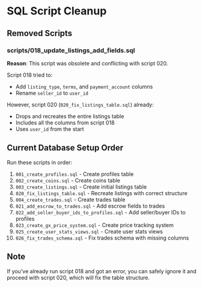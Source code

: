 # SQL Script Cleanup

## Removed Scripts

### scripts/018_update_listings_add_fields.sql
**Reason**: This script was obsolete and conflicting with script 020.

Script 018 tried to:
- Add `listing_type`, `terms`, and `payment_account` columns
- Rename `seller_id` to `user_id`

However, script 020 (`020_fix_listings_table.sql`) already:
- Drops and recreates the entire listings table
- Includes all the columns from script 018
- Uses `user_id` from the start

## Current Database Setup Order

Run these scripts in order:

1. `001_create_profiles.sql` - Create profiles table
2. `002_create_coins.sql` - Create coins table
3. `003_create_listings.sql` - Create initial listings table
4. `020_fix_listings_table.sql` - Recreate listings with correct structure
5. `004_create_trades.sql` - Create trades table
6. `021_add_escrow_to_trades.sql` - Add escrow fields to trades
7. `022_add_seller_buyer_ids_to_profiles.sql` - Add seller/buyer IDs to profiles
8. `023_create_gx_price_system.sql` - Create price tracking system
9. `025_create_user_stats_views.sql` - Create user stats views
10. `026_fix_trades_schema.sql` - Fix trades schema with missing columns

## Note
If you've already run script 018 and got an error, you can safely ignore it and proceed with script 020, which will fix the table structure.
